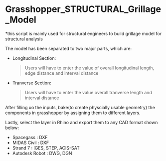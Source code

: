 # Grasshopper_STRUCTURAL_Grillage_Model

*this script is mainly used for structural engineers to build grillage model for structural analysis

The model has been separated to two major parts, which are:

- Longitudinal Section:
  > Users will have to enter the value of overall longitudinal length, edge distance and interval distance

- Tranverse Section:
  > Users will have to enter the value overall tranverse length and interval distance
  
After filling uo the inputs, bake(to create physcially usable geometry) the components in grasshopper by assigning them to different layers.

Lastly, select the layer in Rhino and export them to any CAD format shown below:

- Spacegass         : DXF
- MIDAS Civil       : DXF 
- Strand 7          : IGES, STEP, ACIS-SAT
- Autodesk Robot    : DWG, DGN
